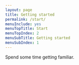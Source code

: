 ```yaml
---
layout: page
title: Getting started
permalink: /start/
menuInclude: yes
menuTopTitle: Start
menuTopIndex: 2
menuSubTitle: Getting started
menuSubIndex: 1
---
```


Spend some time getting familiar.

